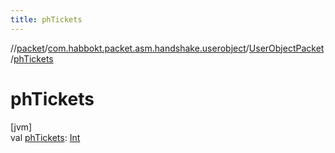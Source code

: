 ```yaml
---
title: phTickets
---
```

//[packet](../../../index.html)/[com.habbokt.packet.asm.handshake.userobject](../index.html)/[UserObjectPacket](index.html)/[phTickets](ph-tickets.html)



# phTickets



[jvm]\
val [phTickets](ph-tickets.html): [Int](https://kotlinlang.org/api/latest/jvm/stdlib/kotlin/-int/index.html)




